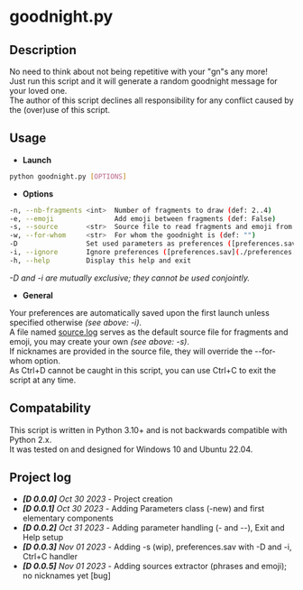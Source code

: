 # goodnight.py

## Description

No need to think about not being repetitive with your "gn"s any more!  
Just run this script and it will generate a random goodnight message for your loved one.  
The author of this script declines all responsibility for any conflict caused by the (over)use of this script.

## Usage

- **Launch**

``` bash
python goodnight.py [OPTIONS]
```

- **Options**

``` bash
-n, --nb-fragments <int>  Number of fragments to draw (def: 2..4)
-e, --emoji               Add emoji between fragments (def: False)
-s, --source       <str>  Source file to read fragments and emoji from (def: [source.log](./source.log))
-w, --for-whom     <str>  For whom the goodnight is (def: "")
-D                 Set used parameters as preferences ([preferences.sav](./preferences.sav))
-i, --ignore       Ignore preferences ([preferences.sav](./preferences.sav))
-h, --help         Display this help and exit
```

*-D and -i are mutually exclusive; they cannot be used conjointly.*

- **General**

Your preferences are automatically saved upon the first launch unless specified otherwise *(see above: -i)*.  
A file named [source.log](./source.log) serves as the default source file for fragments and emoji, you may create your own *(see above: -s)*.  
If nicknames are provided in the source file, they will override the --for-whom option.  
As Ctrl+D cannot be caught in this script, you can use Ctrl+C to exit the script at any time.

## Compatability

This script is written in Python 3.10+ and is not backwards compatible with Python 2.x.  
It was tested on and designed for Windows 10 and Ubuntu 22.04.

## Project log

- ***[D 0.0.0]** Oct 30 2023* - Project creation
- ***[D 0.0.1]** Oct 30 2023* - Adding Parameters class (-new) and first elementary components
- ***[D 0.0.2]** Oct 31 2023* - Adding parameter handling (- and --), Exit and Help setup
- ***[D 0.0.3]** Nov 01 2023* - Adding -s (wip), preferences.sav with -D and -i, Ctrl+C handler
- ***[D 0.0.5]** Nov 01 2023* - Adding sources extractor (phrases and emoji); no nicknames yet [bug]
